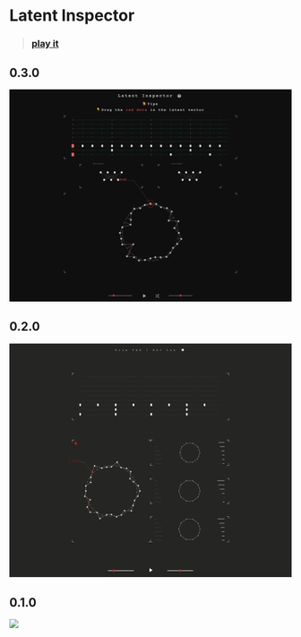 # Latent Inspector

>  ### [play it](http://vibertthio.com/drum-vae-client/public/)

## 0.3.0

![](./assets/sc-04.png)



## 0.2.0

![](./assets/sc-03.png)



## 0.1.0

![](./assets/sc-01.png)
